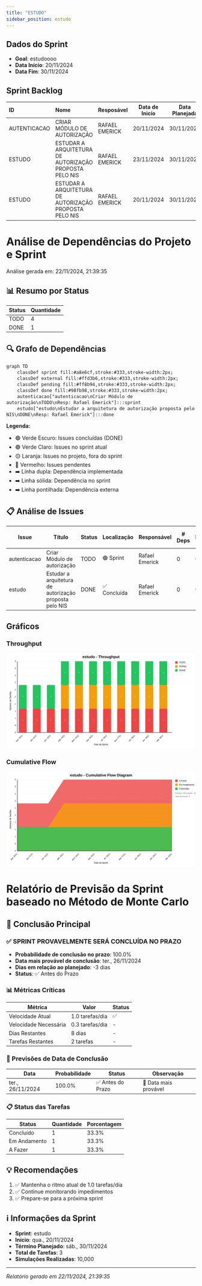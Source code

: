```yaml
---
title: "ESTUDO"
sidebar_position: estudo
---
```

## Dados do Sprint
* **Goal**:  estudoooo
* **Data Início**: 20/11/2024
* **Data Fim**: 30/11/2024

## Sprint Backlog

|ID |Nome |Resposável |Data de Inicío | Data Planejada | Status|
|:----    |:----|:--------  |:-------:       | :----------:  | :---: |
|AUTENTICACAO|CRIAR MÓDULO DE AUTORIZAÇÃO|RAFAEL EMERICK|20/11/2024|30/11/2024|TODO|
|ESTUDO|ESTUDAR A ARQUITETURA DE AUTORIZAÇÃO PROPOSTA PELO NIS|RAFAEL EMERICK|23/11/2024|30/11/2024|DOING|
|ESTUDO|ESTUDAR A ARQUITETURA DE AUTORIZAÇÃO PROPOSTA PELO NIS|RAFAEL EMERICK|20/11/2024|30/11/2024|DONE|

# Análise de Dependências do Projeto e Sprint

Análise gerada em: 22/11/2024, 21:39:35

## 📊 Resumo por Status

| Status | Quantidade |
|--------|------------|
| TODO | 4 |
| DONE | 1 |

## 🔍 Grafo de Dependências

```mermaid
graph TD
    classDef sprint fill:#a8e6cf,stroke:#333,stroke-width:2px;
    classDef external fill:#ffd3b6,stroke:#333,stroke-width:2px;
    classDef pending fill:#ff8b94,stroke:#333,stroke-width:2px;
    classDef done fill:#98fb98,stroke:#333,stroke-width:2px;
    autenticacao["autenticacao\nCriar Módulo de autorização\nTODO\nResp: Rafael Emerick"]:::sprint
    estudo["estudo\nEstudar a arquitetura de autorização proposta pelo NIS\nDONE\nResp: Rafael Emerick"]:::done
```

**Legenda:**
- 🟢 Verde Escuro: Issues concluídas (DONE)
- 🟢 Verde Claro: Issues no sprint atual
- 🟡 Laranja: Issues no projeto, fora do sprint
- 🔴 Vermelho: Issues pendentes
- ➡️ Linha dupla: Dependência implementada
- ➡️ Linha sólida: Dependência no sprint
- ➡️ Linha pontilhada: Dependência externa

## 📋 Análise de Issues

| Issue | Título | Status | Localização | Responsável | # Deps | # Bloqueada por | Dependências | Dependentes |
|-------|--------|--------|-------------|-------------|--------|-----------------|--------------|-------------|
| autenticacao | Criar Módulo de autorização | TODO | 🟢 Sprint | Rafael Emerick | 0 | 0 | - | - |
| estudo | Estudar a arquitetura de autorização proposta pelo NIS | DONE | ✅ Concluída | Rafael Emerick | 0 | 0 | - | - |


## Gráficos
### Throughput
![Throughput](./charts/throughput-estudo.svg)
### Cumulative Flow
![ Cumulative Flow](./charts/cfd-estudo.svg)

# Relatório de Previsão da Sprint baseado no Método de Monte Carlo

## 🎯 Conclusão Principal

### ✅ SPRINT PROVAVELMENTE SERÁ CONCLUÍDA NO PRAZO

- **Probabilidade de conclusão no prazo**: 100.0%
- **Data mais provável de conclusão**: ter., 26/11/2024
- **Dias em relação ao planejado**: -3 dias
- **Status**: ✅ Antes do Prazo

### 📊 Métricas Críticas

| Métrica | Valor | Status |
|---------|--------|--------|
| Velocidade Atual | 1.0 tarefas/dia | ✅ |
| Velocidade Necessária | 0.3 tarefas/dia | - |
| Dias Restantes | 8 dias | - |
| Tarefas Restantes | 2 tarefas | - |

### 📅 Previsões de Data de Conclusão

| Data | Probabilidade | Status | Observação |
|------|---------------|---------|------------|
| ter., 26/11/2024 | 100.0% | ✅ Antes do Prazo | 📍 Data mais provável |

### 📋 Status das Tarefas

| Status | Quantidade | Porcentagem |
|--------|------------|-------------|
| Concluído | 1 | 33.3% |
| Em Andamento | 1 | 33.3% |
| A Fazer | 1 | 33.3% |

## 💡 Recomendações

1. ✅ Mantenha o ritmo atual de 1.0 tarefas/dia
2. ✅ Continue monitorando impedimentos
3. ✅ Prepare-se para a próxima sprint

## ℹ️ Informações da Sprint

- **Sprint**: estudo
- **Início**: qua., 20/11/2024
- **Término Planejado**: sáb., 30/11/2024
- **Total de Tarefas**: 3
- **Simulações Realizadas**: 10,000

---
*Relatório gerado em 22/11/2024, 21:39:35*
